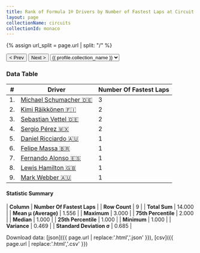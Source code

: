 ```yaml
---
title: Rank of Formula 1® Drivers by Number of Fastest Laps at Circuit de Monaco
layout: page
collectionName: circuits
collectionId: monaco
---
```


{% assign url_split = page.url | split: "/" %}
<div id="collection-navigation">
<button onclick="selector.options[selector.selectedIndex-1].value && (window.location = selector.options[selector.selectedIndex-1].value);">&lt; Prev</button>
<button onclick="selector.options[selector.selectedIndex+1].value && (window.location = selector.options[selector.selectedIndex+1].value);">Next &gt;</button>
<select id="selector" onchange="this.options[this.selectedIndex].value && (window.location = this.options[this.selectedIndex].value);">
  {% for collectionId in site.data[page.collectionName].refs %}
    {% if collectionId == page.collectionId %}
      {% assign selected = "selected" %}
    {% else %}
      {% assign selected = "" %}
    {% endif %}
    {% assign profile = site.data[page.collectionName][collectionId].profile %}
    <option value="/f1/{{ page.collectionName }}/{{ collectionId }}/{{ url_split[4] }}" {{ selected }}>{{ profile.collection_name }}</option>
  {% endfor %}
</select>
</div>

<canvas id="chart" width="400" height="180"></canvas>
<script>
var data = {
  "labels" : [
    "Michael Schumacher",
    "Kimi Räikkönen",
    "Sebastian Vettel",
    "Sergio Pérez",
    "Daniel Ricciardo",
    "Felipe Massa",
    "Fernando Alonso",
    "Lewis Hamilton",
    "Mark Webber"
  ],
  "datasets" : [
    {
      "label" : "Number Of Fastest Laps",
      "data" : [
        3,
        2,
        2,
        2,
        1,
        1,
        1,
        1,
        1
      ],
      "borderColor" : [
        "#1D181E",
        "#1D181E",
        "#1D181E",
        "#1D181E",
        "#1D181E",
        "#1D181E",
        "#1D181E",
        "#1D181E",
        "#1D181E"
      ],
      "borderWidth" : 1,
      "backgroundColor" : [
        "#9C8E8D",
        "#9C8E8D",
        "#9C8E8D",
        "#9C8E8D",
        "#9C8E8D",
        "#9C8E8D",
        "#9C8E8D",
        "#9C8E8D",
        "#9C8E8D"
      ]
    }
  ]
};
var options = {
  legend: {
    display: false
  },
  scales: {
    xAxes: [{
      ticks: {
        beginAtZero: true,
        maxRotation: 180,
        display: window.innerWidth > 800
      }
    }],
    yAxes: [{
      ticks: {
        beginAtZero: true
      }
    }]
  },
  onResize: function(chart, size) {
    chart.options.scales.xAxes[0].ticks.display = size.width > 800;
  }
};
var chart = new Chart("chart", {
    data: data,
    type: 'bar',
    options: options
});
</script>



### Data Table

| # | Driver | Number Of Fastest Laps |
|--|--|--|
| 1. | [Michael Schumacher 🇩🇪](/f1/drivers/michael_schumacher) | 3 |
| 2. | [Kimi Räikkönen 🇫🇮](/f1/drivers/raikkonen) | 2 |
| 3. | [Sebastian Vettel 🇩🇪](/f1/drivers/vettel) | 2 |
| 4. | [Sergio Pérez 🇲🇽](/f1/drivers/perez) | 2 |
| 5. | [Daniel Ricciardo 🇦🇺](/f1/drivers/ricciardo) | 1 |
| 6. | [Felipe Massa 🇧🇷](/f1/drivers/massa) | 1 |
| 7. | [Fernando Alonso 🇪🇸](/f1/drivers/alonso) | 1 |
| 8. | [Lewis Hamilton 🇬🇧](/f1/drivers/hamilton) | 1 |
| 9. | [Mark Webber 🇦🇺](/f1/drivers/webber) | 1 |

#### Statistic Summary

| **Column** | **Number Of Fastest Laps** |
| **Row Count** | 9 |
| **Total Sum** | 14.000 |
| **Mean μ (Average)** | 1.556 |
| **Maximum** | 3.000 |
| **75th Percentile** | 2.000 |
| **Median** | 1.000 |
| **25th Percentile** | 1.000 |
| **Minimum** | 1.000 |
| **Variance** | 0.469 |
| **Standard Deviation σ** | 0.685 |

Download data: [json]({{ page.url | replace:'.html','.json' }}), [csv]({{ page.url | replace:'.html','.csv' }})
